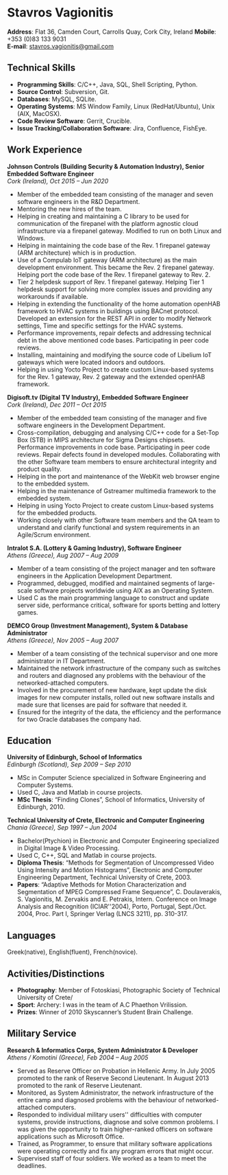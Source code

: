 # Stavros Vagionitis

__Address__: Flat 36, Camden Court, Carrolls Quay, Cork City, Ireland __Mobile__: +353 (0)83 133 9031   
__E-mail__: stavros.vagionitis@gmail.com


## Technical Skills

-   __Programming Skills__: C/C++, Java, SQL, Shell Scripting, Python.
-   __Source Control__: Subversion, Git.
-   __Databases__: MySQL, SQLite.
-   __Operating Systems__: MS Window Family, Linux (RedHat/Ubuntu), Unix (AIX, MacOSX).
-   __Code Review Software__: Gerrit, Crucible.
-   __Issue Tracking/Collaboration Software__: Jira, Confluence, FishEye.


## Work Experience

__Johnson Controls (Building Security & Automation Industry), Senior Embedded Software Engineer__   
_Cork (Ireland), Oct 2015 – Jun 2020_

-   Member of the embedded team consisting of the manager and seven software engineers in the R&D Department.
-   Mentoring the new hires of the team.
-   Helping in creating and maintaining a C library to be used for communication of the firepanel with the platform agnostic cloud infrastructure via a firepanel gateway. Modified to run on both Linux and Windows.
-   Helping in maintaining the code base of the Rev. 1 firepanel gateway (ARM architecture) which is in production.
-   Use of a Compulab IoT gateway (ARM architecture) as the main development environment. This became the Rev. 2 firepanel gateway. Helping port the code base of the Rev. 1 firepanel gateway to Rev. 2.
-   Tier 2 helpdesk support of Rev. 1 firepanel gateway. Helping Tier 1 helpdesk support for solving more complex issues and providing any workarounds if available.
-   Helping in extending the functionality of the home automation openHAB framework to HVAC systems in buildings using BACnet protocol. Developed an extension for the REST API in order to modify Network settings, Time and specific settings for the HVAC systems.
-   Performance improvements, repair defects and addressing technical debt in the above mentioned code bases. Participating in peer code reviews.
-   Installing, maintaining and modifying the source code of Libelium IoT gateways which were located indoors and outdoors.
-   Helping in using Yocto Project to create custom Linux-based systems for the Rev. 1 gateway, Rev. 2 gateway and the extended openHAB framework.

__Digisoft.tv (Digital TV Industry), Embedded Software Engineer__   
_Cork (Ireland), Dec 2011 – Oct 2015_

-   Member of the embedded team consisting of the manager and five software engineers in the Development Department.
-   Cross-compilation, debugging and analysing C/C++ code for a Set-Top Box (STB) in MIPS architecture for Sigma Designs chipsets. Performance improvements in code base. Participating in peer code reviews. Repair defects found in developed modules. Collaborating with the other Software team members to ensure architectural integrity and product quality.
-   Helping in the port and maintenance of the WebKit web browser engine to the embedded system.
-   Helping in the maintenance of Gstreamer multimedia framework to the embedded system.
-   Helping in using Yocto Project to create custom Linux-based systems for the embedded products.
-   Working closely with other Software team members and the QA team to understand and clarify functional and system requirements in an Agile/Scrum environment.

__Intralot S.A. (Lottery & Gaming Industry), Software Engineer__   
_Athens (Greece), Aug 2007 – Aug 2009_

-   Member of a team consisting of the project manager and ten software engineers in the Application Development Department.
-   Programmed, debugged, modified and maintained segments of large-scale software projects worldwide using AIX as an Operating System.
-   Used C as the main programming language to construct and update server side, performance critical, software for sports betting and lottery games.

__DEMCO Group (Investment Management), System & Database Administrator__   
_Athens (Greece), Nov 2005 – Aug 2007_

-   Member of a team consisting of the technical supervisor and one more administrator in IT Department.
-   Maintained the network infrastructure of the company such as switches and routers and diagnosed any problems with the behaviour of the networked-attached computers.
-   Involved in the procurement of new hardware, kept update the disk images for new computer installs, rolled out new software installs and made sure that licenses are paid for software that needed it.
-   Ensured for the integrity of the data, the efficiency and the performance for two Oracle databases the company had.


## Education

__University of Edinburgh, School of Informatics__   
_Edinburgh (Scotland), Sep 2009 – Sep 2010_

-   MSc in Computer Science specialized in Software Engineering and Computer Systems.
-   Used C, Java and Matlab in course projects.
-   __MSc Thesis__: “Finding Clones”, School of Informatics, University of Edinburgh, 2010.

__Technical University of Crete, Electronic and Computer Engineering__   
_Chania (Greece), Sep 1997 – Jun 2004_

-   Bachelor(Ptychion) in Electronic and Computer Engineering specialized in Digital Image & Video Processing.
-   Used C, C++, SQL and Matlab in course projects.
-   __Diploma Thesis__: “Methods for Segmentation of Uncompressed Video Using Intensity and Motion Histograms”, Electronic and Computer Engineering Department, Technical University of Crete, 2003.
-   __Papers__: “Adaptive Methods for Motion Characterization and Segmentation of MPEG Compressed Frame Sequence”, C. Doulaverakis, S. Vagionitis, M. Zervakis and E. Petrakis, Intern. Conference on Image Analysis and Recognition (ICIAR''2004), Porto, Portugal, Sept./Oct. 2004, Proc. Part I, Springer Verlag (LNCS 3211), pp. 310-317.


## Languages

Greek(native), English(fluent), French(novice).


## Activities/Distinctions

-   __Photography__: Member of Fotoskiasi, Photographic Society of Technical University of Crete/
-   __Sport__: Archery: I was in the team of A.C Phaethon Vrilission.
-   __Prizes__: Winner of 2010 Skyscanner’s Student Brain Challenge.


## Military Service

__Research & Informatics Corps, System Administrator & Developer__   
_Athens / Komotini (Greece), Feb 2004 – Aug 2005_

-   Served as Reserve Officer on Probation in Hellenic Army. In July 2005 promoted to the rank of Reserve Second Lieutenant. In August 2013 promoted to the rank of Reserve Lieutenant.
-   Monitored, as System Administrator, the network infrastructure of the entire camp and diagnosed problems with the behaviour of networked-attached computers.
-   Responded to individual military users'' difficulties with computer systems, provide instructions, diagnose and solve common problems. I was given the opportunity to train higher-ranked officers on software applications such as Microsoft Office.
-   Trained, as Programmer, to ensure that military software applications were operating correctly and fix any program errors that might occur.
-   Supervised staff of four soldiers. We worked as a team to meet the deadlines.

